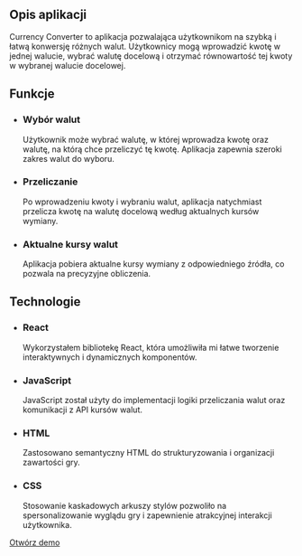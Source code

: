<h2>Opis aplikacji</h2>
<p>Currency Converter to aplikacja pozwalająca użytkownikom na szybką i łatwą konwersję różnych walut. Użytkownicy mogą wprowadzić kwotę w jednej walucie, wybrać walutę docelową i otrzymać równowartość tej kwoty w wybranej walucie docelowej.</p>
<h2>Funkcje</h2>
<ul>
  <li>
    <h3>Wybór walut</h3>
    <p>Użytkownik może wybrać walutę, w której wprowadza kwotę oraz walutę, na którą chce przeliczyć tę kwotę. Aplikacja zapewnia szeroki zakres walut do wyboru.</p>
  </li>
  <li>
    <h3>Przeliczanie</h3>
    <p>Po wprowadzeniu kwoty i wybraniu walut, aplikacja natychmiast przelicza kwotę na walutę docelową według aktualnych kursów wymiany.</p>
  </li>
  <li>
    <h3>Aktualne kursy walut</h3>
    <p>Aplikacja pobiera aktualne kursy wymiany z odpowiedniego źródła, co pozwala na precyzyjne obliczenia.</p>
  </li>
</ul>

<h2>Technologie</h2>
<ul>
  <li>
    <h3>React</h3>
    <p></p>Wykorzystałem bibliotekę React, która umożliwiła mi łatwe tworzenie interaktywnych i dynamicznych komponentów.</p>
  </li>
  <li>
    <h3>JavaScript</h3>
    <p>JavaScript został użyty do implementacji logiki przeliczania walut oraz komunikacji z API kursów walut.</p>
  </li>
  <li>
    <h3>HTML</h3>
    <p>Zastosowano semantyczny HTML do strukturyzowania i organizacji zawartości gry.</p>
  </li>
  <li>
    <h3>CSS</h3>
    <p> Stosowanie kaskadowych arkuszy stylów pozwoliło na spersonalizowanie wyglądu gry i zapewnienie atrakcyjnej interakcji użytkownika.</p>
  </li>
</ul>

<a href="https://bartlomiejol.github.io/currency-app-react/" target="_blank">Otwórz demo</a>

